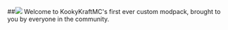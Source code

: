 ##![](http://i.imgur.com/LCkhyQ3.png)
Welcome to KookyKraftMC's first ever custom modpack, brought to you by everyone in the community.
